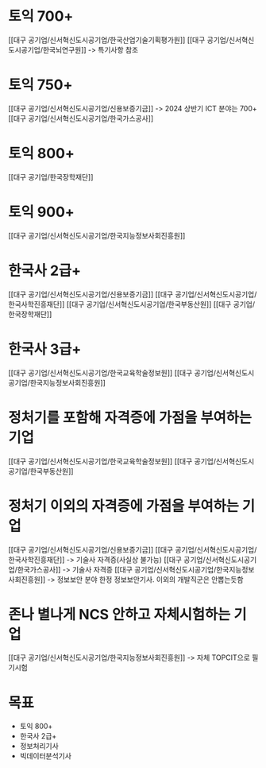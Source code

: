 # 토익 700+
[[대구 공기업/신서혁신도시공기업/한국산업기술기획평가원]]
[[대구 공기업/신서혁신도시공기업/한국뇌연구원]] -> 특기사항 참조

# 토익 750+
[[대구 공기업/신서혁신도시공기업/신용보증기금]] -> 2024 상반기 ICT 분야는 700+
[[대구 공기업/신서혁신도시공기업/한국가스공사]]

# 토익 800+
[[대구 공기업/한국장학재단]]

# 토익 900+
[[대구 공기업/신서혁신도시공기업/한국지능정보사회진흥원]]

# 한국사 2급+
[[대구 공기업/신서혁신도시공기업/신용보증기금]]
[[대구 공기업/신서혁신도시공기업/한국사학진흥재단]]
[[대구 공기업/신서혁신도시공기업/한국부동산원]]
[[대구 공기업/한국장학재단]]

# 한국사 3급+
[[대구 공기업/신서혁신도시공기업/한국교육학술정보원]]
[[대구 공기업/신서혁신도시공기업/한국지능정보사회진흥원]]
# 정처기를 포함해 자격증에 가점을 부여하는 기업
[[대구 공기업/신서혁신도시공기업/한국교육학술정보원]]
[[대구 공기업/신서혁신도시공기업/한국부동산원]]

# 정처기 이외의 자격증에 가점을 부여하는 기업
[[대구 공기업/신서혁신도시공기업/신용보증기금]]
[[대구 공기업/신서혁신도시공기업/한국사학진흥재단]] -> 기술사 자격증(사실상 불가능)
[[대구 공기업/신서혁신도시공기업/한국가스공사]] -> 기술사 자격증
[[대구 공기업/신서혁신도시공기업/한국지능정보사회진흥원]] -> 정보보안 분야 한정 정보보안기사. 이외의 개발직군은 안뽑는듯함

# 존나 별나게 NCS 안하고 자체시험하는 기업
[[대구 공기업/신서혁신도시공기업/한국지능정보사회진흥원]] -> 자체 TOPCIT으로 필기시험


# 목표
- 토익 800+
- 한국사 2급+
- 정보처리기사
- 빅데이터분석기사